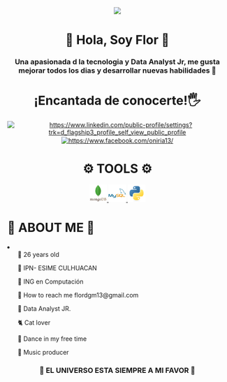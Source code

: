 <!--  ----------------SALUDO
-->
<div id="header" align="center">
  <img src="https://media.giphy.com/media/FcqKy4Kj7XOK0hCW4g/giphy.gif" widh="200"/>
  <h1 align="center">🌺 Hola, Soy Flor 🌺 </h1>
  <h3>Una apasionada d la tecnologia y Data Analyst Jr, me gusta mejorar todos los dias y desarrollar nuevas habilidades 🪽</h3>
  <h1 align="center">¡Encantada de conocerte!🖐️ </h1>
  <p align="center">

<!--  --------------REDES SOCIALES 
-->
<a href="https://www.linkedin.com/in/flor-deyanira-galicia-martinez-41626b226/" target="blank"><img align="center" src="https://raw.githubusercontent.com/rahuldkjain/github-profile-readme-generator/master/src/images/icons/Social/linked-in-alt.svg" alt="https://www.linkedin.com/public-profile/settings?trk=d_flagship3_profile_self_view_public_profile" height="30" width="40" /></a> <a href="https://fb.com/https://www.facebook.com /oniria13/" target="blank"><img align="center" src="https://raw.githubusercontent.com/rahuldkjain/github-profile-readme-generator/master/src/images/icons/Social/facebook.svg" alt="https://www.facebook.com/oniria13/" height="30" width="40" /></a>

</p>
</div>

<!--  ---------------HERRAMIENTAS
-->
<div align="center">
  <h1>⚙️ TOOLS ⚙️  </h1>

<p align="center">  <a href="https://www .mongodb.com/" target="_blank" rel="noreferrer"> <img src="https://raw.githubusercontent.com/devicons/devicon/master/icons/mongodb/mongodb-original-wordmark.svg" alt ="mongodb" width="40" height="40"/> </a> <a href="https://www.mysql.com/" target="_blank" rel="noreferrer"> <img src ="https://raw.githubusercontent.com/devicons/devicon/master/icons/mysql/mysql-original-wordmark.svg" alt="mysql" width="40" height="40"/> </a > <a href="https:// www.python.org" target="_blank" rel="noreferrer"> <img src="https://raw.githubusercontent.com/devicons/devicon/master/icons/python/python-original.svg" alt= "python" width="40" height="40"/> </a> 
   
  
 <!--<a target="_blank" rel="noreferrer"> <img decoding="async" src="https://img.shields.io/badge/Microsoft_Excel-217346?style=for-the-badge&logo=microsoft-excel&logoColor=white" alt="excel" width="40" height="40"/>
  </a>
 <a target="_blank" rel="noreferrer">  <img decoding="async" src="https://img.shields.io/badge/Power_BI-FFBE00?style=for-the-badge&logo=Power-BI&logoColor=white" alt="powerbi" width="40" height="40"/>-->
  </a>
</div>
<!--  -------------------ACERCA DE MI
-->
<div >
  <h1> 🌺 ABOUT ME 🌺</h1>
  <li  sytle="list-style: none">
    <ul>🌷 26 years old</ul>
    <ul>🌸 IPN- ESIME CULHUACAN </ul>
    <ul>🌼 ING en Computación </ul>
    <ul>🌻 How to reach me flordgm13@gmail.com</ul>
    <ul>🍒 Data Analyst JR.</ul>
    <ul>🐈 Cat lover </ul>
    <ul>🐇 Dance in my free time</ul>
    <ul>🎵 Music producer </ul>
</li>
</div>
<div align="center">
  <h3>🦋 EL UNIVERSO ESTA SIEMPRE A MI FAVOR 🦋 </h3>
</div>
